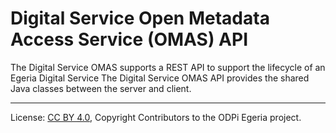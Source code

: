<!-- SPDX-License-Identifier: CC-BY-4.0 -->
<!-- Copyright Contributors to the ODPi Egeria project. -->

# Digital Service Open Metadata Access Service (OMAS) API

The Digital Service OMAS supports a REST API to support the lifecycle of an Egeria Digital Service
The Digital Service OMAS API provides the shared Java classes between the
server and client.

----
License: [CC BY 4.0](https://creativecommons.org/licenses/by/4.0/),
Copyright Contributors to the ODPi Egeria project.
